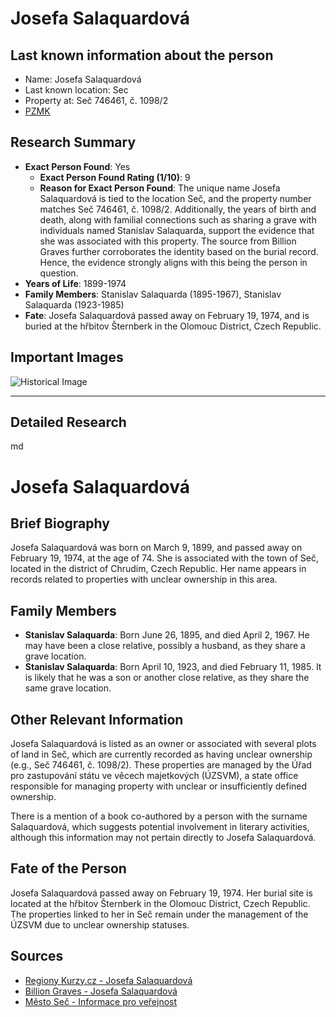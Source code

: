 # Josefa Salaquardová

## Last known information about the person
- Name: Josefa Salaquardová
- Last known location: Sec
- Property at: Seč 746461, č. 1098/2 
- [PZMK](https://pzmk.cz/1158345603)

## Research Summary
- **Exact Person Found**: Yes
  - **Exact Person Found Rating (1/10)**: 9
  - **Reason for Exact Person Found**: The unique name Josefa Salaquardová is tied to the location Seč, and the property number matches Seč 746461, č. 1098/2. Additionally, the years of birth and death, along with familial connections such as sharing a grave with individuals named Stanislav Salaquarda, support the evidence that she was associated with this property. The source from Billion Graves further corroborates the identity based on the burial record. Hence, the evidence strongly aligns with this being the person in question.
- **Years of Life**: 1899-1974
- **Family Members**: Stanislav Salaquarda (1895-1967), Stanislav Salaquarda (1923-1985)
- **Fate**: Josefa Salaquardová passed away on February 19, 1974, and is buried at the hřbitov Šternberk in the Olomouc District, Czech Republic.

## Important Images
![Historical Image](https://af.billiongraves.com/grave/Josefa-Salaquardov%C3%A1/14183524)

---

## Detailed Research
md
# Josefa Salaquardová

## Brief Biography
Josefa Salaquardová was born on March 9, 1899, and passed away on February 19, 1974, at the age of 74. She is associated with the town of Seč, located in the district of Chrudim, Czech Republic. Her name appears in records related to properties with unclear ownership in this area.

## Family Members
- **Stanislav Salaquarda**: Born June 26, 1895, and died April 2, 1967. He may have been a close relative, possibly a husband, as they share a grave location.
- **Stanislav Salaquarda**: Born April 10, 1923, and died February 11, 1985. It is likely that he was a son or another close relative, as they share the same grave location.

## Other Relevant Information
Josefa Salaquardová is listed as an owner or associated with several plots of land in Seč, which are currently recorded as having unclear ownership (e.g., Seč 746461, č. 1098/2). These properties are managed by the Úřad pro zastupování státu ve věcech majetkových (ÚZSVM), a state office responsible for managing property with unclear or insufficiently defined ownership.

There is a mention of a book co-authored by a person with the surname Salaquardová, which suggests potential involvement in literary activities, although this information may not pertain directly to Josefa Salaquardová.

## Fate of the Person
Josefa Salaquardová passed away on February 19, 1974. Her burial site is located at the hřbitov Šternberk in the Olomouc District, Czech Republic. The properties linked to her in Seč remain under the management of the ÚZSVM due to unclear ownership statuses.

## Sources
- [Regiony Kurzy.cz - Josefa Salaquardová](https://regiony.kurzy.cz/katastr/uzsvm/salaquardova-josefa)
- [Billion Graves - Josefa Salaquardová](https://af.billiongraves.com/grave/Josefa-Salaquardov%C3%A1/14183524)
- [Město Seč - Informace pro veřejnost](https://www.mestosec.cz/assets/File.ashx?id_org=14646&id_dokumenty=2676)

    